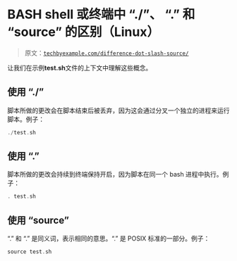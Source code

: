 # BASH shell 或终端中 “./”、 “.” 和 “source” 的区别（Linux）

> 原文：[`techbyexample.com/difference-dot-slash-source/`](https://techbyexample.com/difference-dot-slash-source/)

让我们在示例**test.sh**文件的上下文中理解这些概念。

## **使用 “./”**

脚本所做的更改会在脚本结束后被丢弃，因为这会通过分叉一个独立的进程来运行脚本。例子：

```go
./test.sh
```

## **使用 “.”**

脚本所做的更改会持续到终端保持开启，因为脚本在同一个 bash 进程中执行。例子：

```go
. test.sh
```

## **使用 “source”**

“.” 和 “.” 是同义词，表示相同的意思。“.” 是 POSIX 标准的一部分。例子：

```go
source test.sh
```
